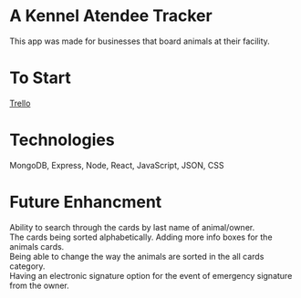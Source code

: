 # A Kennel Atendee Tracker
This app was made for businesses that board animals at their facility. 

# To Start
[Trello](https://trello.com/invite/b/2ywmGCBk/ATTIc45f65aa4236d7e74e4cdc0c770ff2ac50DF891B/project-3)

# Technologies
 MongoDB, Express, Node, React, JavaScript, JSON, CSS

 # Future Enhancment
 Ability to search through the cards by last name of animal/owner.  
 The cards being sorted alphabetically. Adding more info boxes for the animals cards.   
 Being able to change the way the animals are sorted in the all cards category.  
 Having an electronic signature option for the event of emergency signature from the owner.  